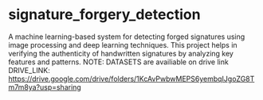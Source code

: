 # signature_forgery_detection
A machine learning-based system for detecting forged signatures using image processing and deep learning techniques. This project helps in verifying the authenticity of handwritten signatures by analyzing key features and patterns.
NOTE: DATASETS are availiable on drive link
DRIVE_LINK: https://drive.google.com/drive/folders/1KcAvPwbwMEPS6yembqIJgoZG8Tm7m8ya?usp=sharing
